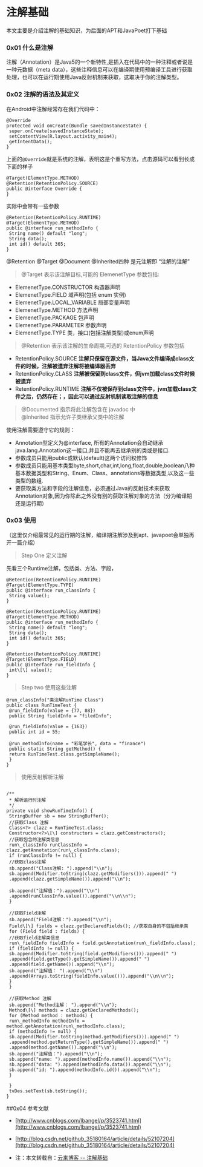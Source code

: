 # 注解基础 



本文主要是介绍注解的基础知识，为后面的APT和JavaPoet打下基础

### 0x01 什么是注解

注解（Annotation）是Java5的一个新特性,是插入在代码中的一种注释或者说是一种元数据（meta data），这些注释信息可以在编译期使用预编译工具进行获取处理，也可以在运行期使用Java反射机制来获取，这取决于你的注解类型。

### 0x02 注解的语法及其定义

在Android中注解经常存在我们代码中： 

```
@Override  
protected void onCreate(Bundle savedInstanceState) {  
 super.onCreate(savedInstanceState);  
 setContentView(R.layout.activity_main4);  
 getIntentData();  
}  

```

上面的`@Override`就是系统的注解，表明这是个重写方法，点击源码可以看到长成下面的样子


```
@Target(ElementType.METHOD)  
@Retention(RetentionPolicy.SOURCE)  
public @interface Override {  
}  
```


实际中会带有一些参数


```
@Retention(RetentionPolicy.RUNTIME)  
@Target(ElementType.METHOD)  
public @interface run_methodInfo {  
 String name() default "long";  
 String data();  
 int id() default 365;  
}  
```

@Retention @Target @Document @Inherited四种 是元注解即 “注解的注解”


> @Target 表示该注解目标,可能的 ElemenetType 参数包括:

*   ElemenetType.CONSTRUCTOR 构造器声明
*   ElemenetType.FIELD 域声明(包括 enum 实例)
*   ElemenetType.LOCAL_VARIABLE 局部变量声明
*   ElemenetType.METHOD 方法声明
*   ElemenetType.PACKAGE 包声明
*   ElemenetType.PARAMETER 参数声明
*   ElemenetType.TYPE 类，接口(包括注解类型)或enum声明


> @Retention 表示该注解的生命周期,可选的 RetentionPolicy 参数包括

*   RetentionPolicy.SOURCE **注解只保留在源文件，当Java文件编译成class文件的时候，注解被遗弃注解将被编译器丢弃**
*   RetentionPolicy.CLASS **注解被保留到class文件，但jvm加载class文件时候被遗弃**
*   RetentionPolicy.RUNTIME **注解不仅被保存到class文件中，jvm加载class文件之后，仍然存在；，因此可以通过反射机制读取注解的信息**

> @Documented 指示将此注解包含在 javadoc 中  
> @Inherited 指示允许子类继承父类中的注解

使用注解需要遵守它的规则：

*   Annotation型定义为@interface, 所有的Annotation会自动继承java.lang.Annotation这一接口,并且不能再去继承别的类或是接口.
*   参数成员只能用public或默认(default)这两个访问权修饰
*   参数成员只能用基本类型byte,short,char,int,long,float,double,boolean八种基本数据类型和String、Enum、Class、annotations等数据类型,以及这一些类型的数组.
*   要获取类方法和字段的注解信息，必须通过Java的反射技术来获取 Annotation对象,因为你除此之外没有别的获取注解对象的方法（分为编译期还是运行期）



### 0x03 使用


（这里仅介绍最常见的运行期的注解，编译期注解涉及到apt、javapoet会单独再开一篇介绍）

> Step One 定义注解

先看三个Runtime注解，包括类、方法、字段，

```
@Retention(RetentionPolicy.RUNTIME)  
@Target(ElementType.TYPE)  
public @interface run_classInfo {  
 String value();  
}  
  
@Retention(RetentionPolicy.RUNTIME)  
@Target(ElementType.METHOD)  
public @interface run_methodInfo {  
 String name() default "long";  
 String data();  
 int id() default 365;  
}  

@Retention(RetentionPolicy.RUNTIME)  
@Target(ElementType.FIELD)  
public @interface run_fieldInfo {  
 int\[\] value();  
}  
```

> Step two 使用这些注解


```
@run_classInfo("类注解RunTime Class")  
public class RunTimeTest {  
 @run_fieldInfo(value = {77, 88})  
 public String fieldInfo = "filedInfo";  
  
 @run_fieldInfo(value = {163})  
 public int id = 55;  
  
 @run_methodInfo(name = "彩笔学长", data = "finance")  
 public static String getMethod() {  
 return RunTimeTest.class.getSimpleName();  
 }  
}  
```




> 使用反射解析注解


```

/**  
 * 解析运行时注解  
 */  
private void showRunTimeInfo() {  
 StringBuffer sb = new StringBuffer();  
 //获取Class 注解  
 Class<?> clazz = RunTimeTest.class;  
 Constructor<?>\[\] constructors = clazz.getConstructors();  
 //获取包含的注解类信息  
 run\_classInfo runClassInfo = clazz.getAnnotation(run\_classInfo.class);  
 if (runClassInfo != null) {  
 //获取class注解  
 sb.append("Class注解: ").append("\\n");  
 sb.append(Modifier.toString(clazz.getModifiers())).append(" ")  
 .append(clazz.getSimpleName()).append("\\n");  
  
 sb.append("注解值：").append("\\n")  
 .append(runClassInfo.value()).append("\\n\\n");  
 }  
  
 //获取Field注解  
 sb.append("Field注解：").append("\\n");  
 Field\[\] fields = clazz.getDeclaredFields(); //获取自身的不包括继承类  
 for (Field field : fields) {  
 //获取field注解类信息  
 run\_fieldInfo fieldInfo = field.getAnnotation(run\_fieldInfo.class);  
 if (fieldInfo != null) {  
 sb.append(Modifier.toString(field.getModifiers())).append(" ")  
 .append(field.getType().getSimpleName()).append(" ")  
 .append(field.getName()).append("\\n");  
 sb.append("注解值： ").append("\\n")  
 .append(Arrays.toString(fieldInfo.value())).append("\\n\\n");  
 }  
 }  
  
 //获取Method 注解  
 sb.append("Method注解： ").append("\\n");  
 Method\[\] methods = clazz.getDeclaredMethods();  
 for (Method method : methods) {  
 run\_methodInfo methodInfo = method.getAnnotation(run\_methodInfo.class);  
 if (methodInfo != null) {  
 sb.append(Modifier.toString(method.getModifiers())).append(" ")  
 .append(method.getReturnType().getSimpleName()).append(" ")  
 .append(method.getName()).append("\\n");  
 sb.append("注解值：").append("\\n");  
 sb.append("name: ").append(methodInfo.name()).append("\\n");  
 sb.append("data: ").append(methodInfo.data()).append("\\n");  
 sb.append("id: ").append(methodInfo.id()).append("\\n");  
 }  
  
 }  
 tvDes.setText(sb.toString());  
} 
```


##0x04 参考文献

*   [http://www.cnblogs.com/lbangel/p/3523741.html](http://www.cnblogs.com/lbangel/p/3523741.html)
*   [http://blog.csdn.net/github_35180164/article/details/52107204](http://blog.csdn.net/github_35180164/article/details/52107204)



* 注：本文转载自：[云来博客 -- 注解基础]( https://xsfelvis.github.io/2017/01/06/注解基础/) 